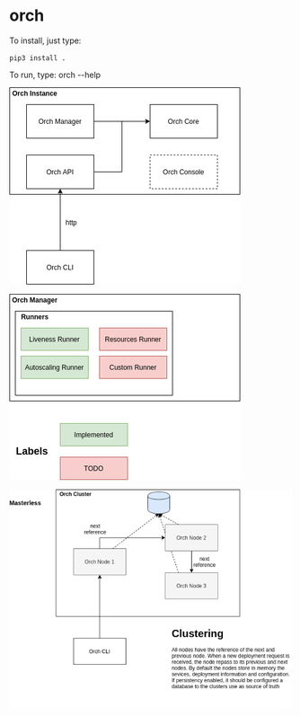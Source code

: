 # orch

To install, just type:

    pip3 install .

To run, type:
    orch --help

![general arch](assets/orch_simple_arch.png)

![manager arch](assets/orch_manager_simple_arch.png)

![clustering arch](assets/orch_clustering_simple_arch.png)
